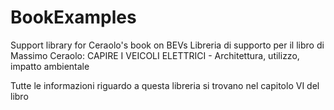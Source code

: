# BookExamples
Support library for Ceraolo's book on BEVs
Libreria di supporto per il libro di Massimo Ceraolo:
CAPIRE I VEICOLI ELETTRICI - Architettura, utilizzo, impatto ambientale

Tutte le informazioni riguardo a questa libreria si trovano nel capitolo VI del libro
